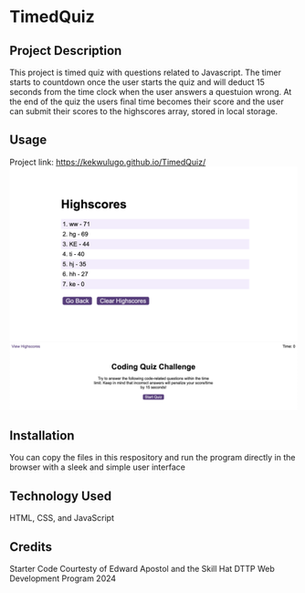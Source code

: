 # TimedQuiz

## Project Description
This project is timed quiz with questions related to Javascript. The timer starts to countdown once the user starts the quiz and will deduct 15 seconds from the time clock when the user answers a questuion wrong. At the end of the quiz the users final time becomes their score and the user can submit their scores to the highscores array, stored in local storage.

## Usage
Project link: https://kekwulugo.github.io/TimedQuiz/
![alt text](Highscores.png)
![alt text](QuizHome.png)

## Installation
You can copy the files in this respository and run the program directly in the browser with a sleek and simple user interface

## Technology Used
HTML, CSS, and JavaScript

## Credits
Starter Code Courtesty of Edward Apostol and the Skill Hat DTTP Web Development Program 2024
